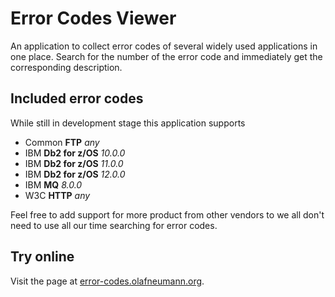 # Error Codes Viewer

An application to collect error codes of several widely used applications in one place. Search for the number of the error code and immediately get the corresponding description.

## Included error codes

While still in development stage this application supports

- Common **FTP** *any*
- IBM **Db2 for z/OS** *10.0.0*
- IBM **Db2 for z/OS** *11.0.0*
- IBM **Db2 for z/OS** *12.0.0*
- IBM **MQ** *8.0.0*
- W3C **HTTP** *any*

Feel free to add support for more product from other vendors to we all don't need to use all our time searching for error codes.

## Try online

Visit the page at [error-codes.olafneumann.org](https://error-codes.olafneumann.org).
